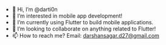 - 👋 Hi, I’m @darti0n
- 👀 I’m interested in mobile app development!
- 🌱 I’m currently using Flutter to build mobile applications.
- 💞️ I’m looking to collaborate on anything related to Flutter!
- 📫 How to reach me? Email: darshansagar.d27@gmail.com

<!---
darti0n/darti0n is a ✨ special ✨ repository because its `README.md` (this file) appears on your GitHub profile.
You can click the Preview link to take a look at your changes.
--->
